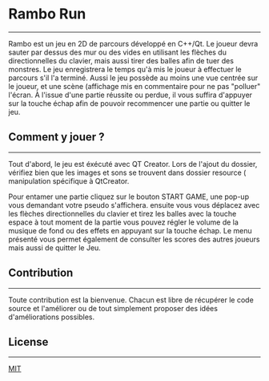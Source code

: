 <h1>Rambo Run</h1>
<hr>
<p>Rambo est un jeu en 2D de parcours développé en C++/Qt. Le joueur devra sauter par dessus des mur ou des vides en utilisant les flèches du directionnelles du clavier, mais aussi tirer des balles afin de tuer des monstres. Le jeu enregistrera le temps qu'à mis le joueur à effectuer le parcours s'il l'a terminé. Aussi le jeu possède au moins une vue centrée sur le joueur, et une scène (affichage mis en commentaire pour ne pas "polluer" l'écran. À l'issue d'une partie réussite ou perdue, il vous suffira d'appuyer sur la touche échap afin de pouvoir recommencer une partie ou quitter le jeu.</p>

<h2>Comment y jouer ?</h2>
<hr>
<p>Tout d'abord, le jeu est éxécuté avec QT Creator. Lors de l'ajout du dossier, vérifiez bien que les images et sons se trouvent dans dossier resource ( manipulation spécifique à QtCreator. </p>
<p>Pour entamer une partie cliquez sur le bouton START GAME, une pop-up vous demandant votre pseudo s'affichera. ensuite vous vous déplacez avec les flèches directionnelles du clavier et tirez les balles avec la touche espace à tout moment de la partie vous pouvez régler le volume de la musique de fond ou des effets en appuyant sur la touche échap. Le menu présenté vous permet également de consulter les scores des autres joueurs mais aussi de quitter le Jeu. </p>

<h2>Contribution</h2>
<hr>
<p>Toute contribution est la bienvenue. Chacun est libre de récupérer le code source et l'améliorer ou de tout simplement proposer des idées d'améliorations possibles. </p>

<h2>License</h2>
<hr>
<a href="https://choosealicense.com/licenses/mit/">MIT</a>
